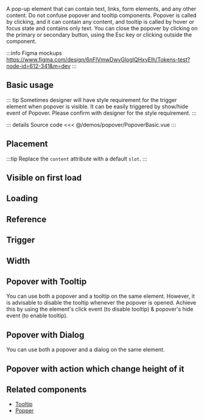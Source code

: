 A pop-up element that can contain text, links, form elements, and any other content.
Do not confuse popover and tooltip components.
Popover is called by clicking, and it can contain any content, and tooltip is called by hover or focus state and contains only text.
You can close the popover by clicking on the primary or secondary button, using the Esc key or clicking outside the component.

:::info Figma mockups
https://www.figma.com/design/6nFlVmwDwvGloglQHxyElh/Tokens-test?node-id=612-341&m=dev
:::

## Basic usage

<PopoverBasic />

::: tip
Sometimes designer will have style requirement for the trigger element when popover is visible.
It can be easily triggered by show/hide event of Popover.
Please confirm with designer for the style requirement.
:::

::: details Source code
<<< @/demos/popover/PopoverBasic.vue
:::

## Placement

:::tip
Replace the `content` attribute with a default `slot`.
:::

<PopoverPlacement />

## Visible on first load

<PopoverVisibleOnFirstLoad />

## Loading

<PopoverLoading />

## Reference

<PopoverReference />

## Trigger

<PopoverTrigger />

## Width

<PopoverWidth />

## Popover with Tooltip

You can use both a popover and a tooltip on the same element.
However, it is advisable to disable the tooltip whenever the popover is opened.
Achieve this by using the element's click event (to disable tooltip) & popover's hide event (to enable tooltip).

<PopoverWithTooltip />

## Popover with Dialog

You can use both a popover and a dialog on the same element.

<PopoverWithDialog />

## Popover with action which change height of it

<PopoverWithAction />

## Related components

- [Tooltip](/components/tooltip/tooltip.doc)
- [Popper](/components/popper/popper.doc)
